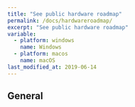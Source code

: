 ```yaml
---
title: "See public hardware roadmap"
permalink: /docs/hardwareroadmap/
excerpt: "See public hardware roadmap"
variable:
  - platform: windows
    name: Windows
  - platform: macos
    name: macOS
last_modified_at: 2019-06-14
---
```



## General




